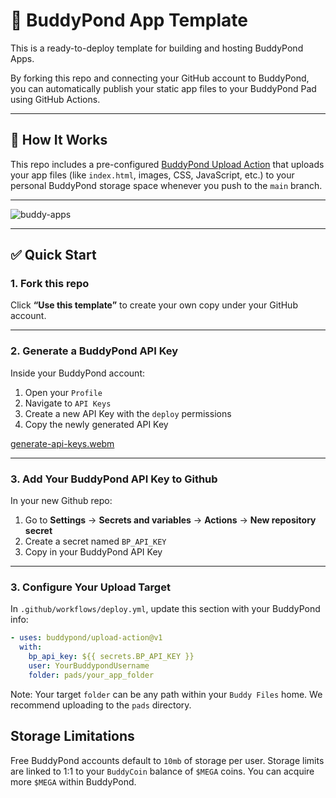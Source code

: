 # 🧪 BuddyPond App Template

This is a ready-to-deploy template for building and hosting BuddyPond Apps.

By forking this repo and connecting your GitHub account to BuddyPond, you can automatically publish your static app files to your BuddyPond Pad using GitHub Actions.

---

## 🚀 How It Works

This repo includes a pre-configured [BuddyPond Upload Action](https://github.com/buddypond/upload-action) that uploads your app files (like `index.html`, images, CSS, JavaScript, etc.) to your personal BuddyPond storage space whenever you push to the `main` branch.

---
![buddy-apps](https://github.com/user-attachments/assets/c50e1ed4-4595-4775-8f40-d4b013ceb6d5)


___

## ✅ Quick Start

### 1. Fork this repo

Click **“Use this template”** to create your own copy under your GitHub account.

---

### 2. Generate a BuddyPond API Key

Inside your BuddyPond account:

1. Open your `Profile`
2. Navigate to `API Keys`
3. Create a new API Key with the `deploy` permissions
4. Copy the newly generated API Key

[generate-api-keys.webm](https://github.com/user-attachments/assets/504454d1-134a-4fad-a672-e78ccb7afc60)


---

### 3. Add Your BuddyPond API Key to Github

In your new Github repo:

1. Go to **Settings** → **Secrets and variables** → **Actions** → **New repository secret**
2. Create a secret named `BP_API_KEY`
3. Copy in your BuddyPond API Key

---

### 3. Configure Your Upload Target

In `.github/workflows/deploy.yml`, update this section with your BuddyPond info:

```yaml
- uses: buddypond/upload-action@v1
  with:
    bp_api_key: ${{ secrets.BP_API_KEY }}
    user: YourBuddypondUsername
    folder: pads/your_app_folder
```

Note: Your target `folder` can be any path within your  `Buddy Files` home. We recommend uploading to the `pads` directory.

## Storage Limitations

Free BuddyPond accounts default to `10mb` of storage per user. Storage limits are linked to 1:1 to your `BuddyCoin` balance of `$MEGA` coins. You can acquire more `$MEGA` within BuddyPond.

